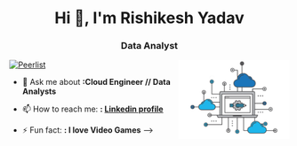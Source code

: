 


<h1 align="center">Hi 👋, I'm Rishikesh Yadav</h1>
<h3 align="center">Data Analyst</h3>
<img align="right" alt="Coding" width="200" src="https://github.com/rishikeshxyadav/rishikeshxyadav/blob/c5b06d6b49116a69606a6061cd4ce28b99065b00/cloud-gif-2.gif">

[![Peerlist](https://github-readme-badge.peerlist.io/api/rishikeshxyadav?style=social)](https://peerlist.io/rishikeshxyadav)

- 💬 Ask me about **:Cloud Engineer // Data Analysts**
- 📫 How to reach me: **: [Linkedin profile](https://www.linkedin.com/in/rishikeshhhh-yadav/)**

- ⚡ Fun fact: **: I love Video Games**
-->
